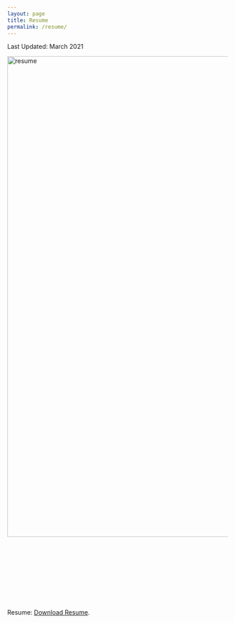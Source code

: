 ```yaml
---
layout: page
title: Resume
permalink: /resume/
---
```

Last Updated: March 2021

<img src="http://krcarter.github.io/img/Carter_Kamal_resume_latex.png" alt="resume" width="850" height="1100"/>

<object data="http://krcarter.github.io/img/Carter_Kamal_resume_latex.pdf" width="700px" height="700px">
    <embed src="http://krcarter.github.io/img/Carter_Kamal_resume_latex.pdf">
        <p>Resume: <a href="http://krcarter.github.io/img/Carter_Kamal_resume_latex.pdf">Download Resume</a>.</p>
    </embed>
</object>
